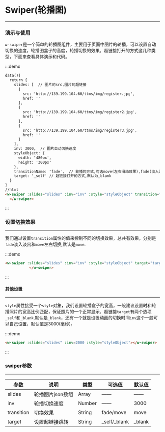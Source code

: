 <script>
  export default{
    data(){
      return {
        slides: [  // 图片的src,图片的超链接
          {
            src: 'http://139.199.104.60/ttms/img/register.jpg',
            href: 'http://139.199.104.60/ttms/img/register.jpg'
          },
          {
            src: 'http://139.199.104.60/ttms/img/register2.jpg',
            href: 'http://139.199.104.60/ttms/img/register.jpg'
          },
          {
            src: 'http://139.199.104.60/ttms/img/register3.jpg',
            href: 'http://139.199.104.60/ttms/img/register.jpg'
          }
        ],
        inv: 3000,
        styleObject: {
          width: '480px',
          height: '300px'
        },
        target: '_self'
      }
    }
  }
</script>

# Swiper(轮播图)
---
### 演示与使用
```w-swiper```是一个简单的轮播图组件，主要用于页面中图片的轮播，可以设置自动切换的速度，轮播图盒子的高度，轮播切换的效果，超链接打开的方式这几种类型，下面来查看具体演示和代码。
<div class="demo-block">
  <w-swiper :slides="slides" :inv="inv" :style="styleObject" transition="fade" :target="target">
  </w-swiper>
</div>

:::demo
```html
data(){
  return {
    slides: [  // 图片的src,图片的超链接
      {
        src: 'http://139.199.104.60/ttms/img/register.jpg',
        href: ''
      },
      {
        src: 'http://139.199.104.60/ttms/img/register2.jpg',
        href: ''
      },
      {
        src: 'http://139.199.104.60/ttms/img/register3.jpg',
        href: ''
      }
    ],
    inv: 3000,  // 图片自动切换速度
    styleObject: {
      width: '480px',
      height: '300px'
    },
    transitionName: 'fade',  // 轮播的方式,可选move(左右滑动效果),fade(淡入淡出效果)
    target: '_self' // 超链接打开的方式,默认为_blank
  }
}
//html
<w-swiper :slides="slides" :inv="inv" :style="styleObject" transition="fade" :target="target">
  </w-swiper>

```
:::

### 设置切换效果
---
我们通过设置```transition```属性的值来控制不同的切换效果，总共有效果，分别是```fade```淡入淡出和```move```左右切换,默认是```move```.

<div class="demo-block">
  <w-swiper :slides="slides" :inv="inv" :style="styleObject" target="target">
    </w-swiper>
</div>

:::demo
```html
<w-swiper :slides="slides" :inv="inv" :style="styleObject" target="target">
           </w-swiper>
```
:::

#### 其他设置
---
```style```属性接受一个```style```对象，我们设置轮播盒子的宽高，一般建议设置时和轮播照片的宽高比例匹配，保证照片的一个正常显示，超链接```target```有两个选项```_self```和```_blank```,默认是```_blank```，还有一个就是设置动画的切换时间```inv```这个一般可以自己设置，默认值是3000(毫秒)。

<div class="demo-block">
  <w-swiper :slides="slides" :inv=2000 :style="styleObject" transition="move"></w-swiper>
</div>

:::demo
```html
<w-swiper :slides="slides" :inv=2000 :style="styleObject"></w-swiper>
```
:::

### swiper参数
---

| 参数      | 说明          | 类型      | 可选值                           | 默认值  |
|---------- |-------------- |---------- |--------------------------------  |-------- |
| slides    | 轮播图片json数组 | Array  | ——                           | ——  |
| inv       | 轮播切换速度 | Number     | ——                           | 3000|
| transition| 切换效果 | String | fade/move | move |
| target   | 设置超链接跳转| String     | _self/_blank | _blank |
